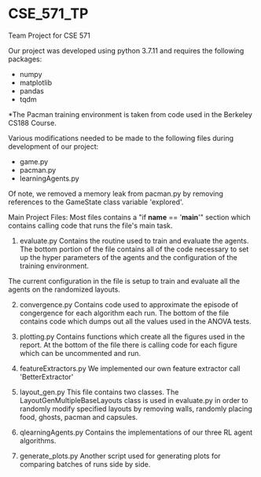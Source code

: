 # CSE_571_TP
Team Project for CSE 571

Our project was developed using python 3.7.11 and requires the following packages:
- numpy
- matplotlib
- pandas
- tqdm

*The Pacman training environment is taken from code used in the Berkeley CS188 Course.

Various modifications needed to be made to the following files during development
of our project:
- game.py
- pacman.py
- learningAgents.py

Of note, we removed a memory leak from pacman.py by removing references to the
GameState class variable 'explored'.


Main Project Files:
    Most files contains a "if __name__ == '__main__'" section which contains
    calling code that runs the file's main task.


1) evaluate.py
Contains the routine used to train and evaluate the agents. The bottom portion
of the file contains all of the code necessary to set up the hyper parameters
of the agents and the configuration of the training environment.

The current configuration in the file is setup to train and evaluate all the
agents on the randomized layouts.

2) convergence.py
Contains code used to approximate the episode of congergence for each algorithm
each run. The bottom of the file contains code which dumps out all the values
used in the ANOVA tests.

3) plotting.py
Contains functions which create all the figures used in the report. At the 
bottom of the file there is calling code for each figure which can be
uncommented and run.

4) featureExtractors.py
We implemented our own feature extractor call 'BetterExtractor'

5) layout_gen.py
This file contains two classes. The LayoutGenMultipleBaseLayouts class is used
in evaluate.py in order to randomly modify specified layouts by removing walls,
randomly placing food, ghosts, pacman and capsules.

6) qlearningAgents.py
Contains the implementations of our three RL agent algorithms.

7) generate_plots.py
Another script used for generating plots for comparing batches of runs side
by side.